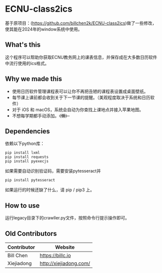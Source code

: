 # ECNU-class2ics

基于原项目：(https://github.com/billchen2k/ECNU-class2ics)做了一些修改，使其能在2024年的window系统中使用。

## What's this

这个程序可以帮助你获取ECNU教务网上的课表信息，并保存成在大多数日历软件中流行使用的ics格式。

## Why we made this

- 使用日历软件管理课程表可以让你不再把丑陋的课程表设置成桌面壁纸。
- 每节课上课前都会收到关于下一节课的提醒。（美观程度取决于系统和日历软件）
- 对于 iOS 和 macOS，系统会自动为你查找上课地点并接入苹果地图。
- 不想每学期都手动添加。~~（懒）~~
  
## Dependencies

依赖以下python库：

```
pip install lxml
pip install requests
pip install pyexecjs
```

如果需要自动识别验证码，需要安装pytesseract并

```
pip install pytesseract
```
如果运行的时候还缺了什么，请 pip / pip3 上。

## How to use

运行legacy目录下的crawller.py文件，按照命令行提示操作即可。

## Old Contributors

Contributor|Website
---|---
Bill Chen|https://billc.io
Xiejiadong|http://xiejiadong.com/
